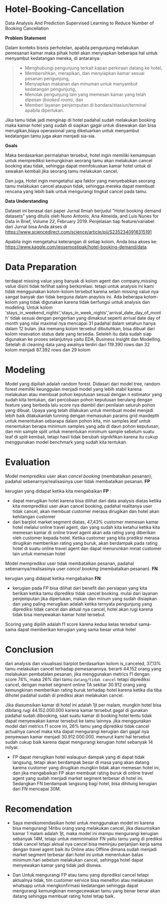 # Hotel-Booking-Cancellation
Data Analysis And Prediction Supervised Learning to Reduce Number of Booking Cancellation

**Problem Statement**

Dalam konteks bisnis perhotelan, apabila pengunjung melakukan pemesanan kamar maka pihak hotel akan menyiapkan beberapa hal untuk menyambut kedatangan mereka, di antaranya:  
>* Menghubungi pengunjung terkait kapan perkiraan datang ke hotel,
>* Membersihkan, merapikan, dan menyiapkan kamar sesuai pesanan pengunjung,
>* Menyiapkan makanan dan minuman untuk menyambut kedatangan pengunjung,
>* Menolak pengunjung lain yang memesan kamar yang telah dipesan (*booked room*), dan
>* Memberi layanan penjemputan di bandara/stasiun/terminal apabila diperlukan.  

Jika tamu tidak jadi menginap di hotel padahal sudah melakukan booking maka kamar hotel yang sudah di siapkan gagal untuk disewakan dan bisa merugikan,biaya operasional yang dikeluarkan untuk menyambut kedatangan tamu juga akan menjadi sia-sia.

**Goals**

Maka berdasarkan permalahan tersebut, hotel ingin memiliki kemampuan untuk memprediksi kemungkinan seorang tamu akan melakukan cancel booking atau tidak, sehingga dapat memfokuskan kamar hotel untuk di sewakan kembali jika seorang tamu melakukan cancel.

Dan juga, Hotel ingin mengetahui apa faktor yang menyebabkan seorang tamu melakukan cancel ataupun tidak, sehingga mereka dapat membuat rencana yang lebih baik untuk mengurangi tingkat cancel pada tamu.

**Data Understanding**

Dataset ini berasal dari paper Jurnal Ilmiah berjudul "Hotel booking demand datasets" yang ditulis oleh Nuno Antonio, Ana Almeida, and Luis Nunes for Data in Brief, Volume 22, February 2019. Penjelasan tiap feature/variabel dari Jurnal bisa Anda akses di  https://www.sciencedirect.com/science/article/pii/S2352340918315191

Apabila ingin mengetahui keterangan di setiap kolom, Anda bisa akses ke: https://www.kaggle.com/jessemostipak/hotel-booking-demand/data. 

# Data Preparation

terdapat missing value yang banyak di kolom agent dan company,missing value disini tidak terlihat saling berkorelasi. tetapi untuk analysis ini kami tidak menggunakan kolom-kolom tersebut karena selain missing value nya sangat banyak dan tidak berguna dalam anaylsis ini. Ada beberapa kolom-kolom yang tidak digunakan karena tidak berfungsi untuk analysis dan modeling. Untuk kolom 'stays_in_weekend_nights','stays_in_week_nights','arrival_date_day_of_month' tidak sesuai dengan pengertian yang dimaksut seperti arrival date day of month yang nilai maximal nya mencapai 31 padahal dalam setahun hanya dalam 12 bulan. jika memang kolom tersebut dibutuhkan, bisa dibuat dari kolom resevation status date yang tersedia. Seteleh itu data sudah siap digunakan ke proses selanjutnya yaitu EDA, Business Insight dan Modelling. Setelah di cleaning data yang awalnya terdiri dari 119.390 rows dan 32 kolom menjadi 87.392 rows dan 29 kolom

# Modeling

Model yang dipiliah adalah random forest. Didasari dari model tree, random forest memiliki keunggulan menjadi model yang lebih stabil karena melakukan atau membuat pohon keputusan sesuai dengan n estimator yang sudah kita tentukan, dari percobaan pohon keputusan berulang dengan feature yang berbeda lalu score nya diambil dari penilaian seluruh pohon yang dibuat. Upaya yang telah dilakukan untuk membuat model menjadi lebih baik dilakukanlah tunning dengan memasukan params grid maxdepth untuk menentukan sebarapa dalam pohon kita, min samples leaf untuk menentukan berapa minimum samples yang ada di daun pohon keputusan, dan min sample split untuk menentukan minimum sample sebelum suatu leaf di split kembali, tetapi hasil tidak berubah signikfikan karena itu cukup menggunakan model benchmark yang sudah kita tentukan.

# Evaluation

Model memprediksi user akan *cancel booking* (membatalkan pesanan), padahal sebenarnya/realisasinya user tidak membatalkan pesanan. **FP**

kerugian yang didapat ketika kita mengabaikan **FP** : 
* dapat merugikan hotel karena bisa dilihat dari data analysis diatas ketika kita memprediksi user akan cancel booking, padahal realitanya user tidak cancel, akan membuat customer merasa dirugikan dan hotel akan kehilangan customer
* dari barplot market segment diatas, 47,43% customer memesan kamar hotel melalui online travel agent, dan yang sudah kita ketahui ketika kita memesan kamar di online travel agent akan ada rating yang diberikan oleh customer kepada hotel. Ketika customer yang kita prediksi merasa dirugikan memberikan rating yang buruk, akan berdampak pada rating hotel di suatu online travel agent dan dapat menurunkan minat customer lain untuk memesan hotel

Model memprediksi user tidak membatalkan pesanan, padahal sebenarnya/realisasinya user *cancel booking* (membatalkan pesanan). **FN**

kerugian yang didapat ketika mengabaikan **FN**:
* kerugian pada FP bisa dilihat dari benefit dan persiapan yang kita berikan ketika tamu diprediksi tidak cancel booking. mulai dari layanan penjemputan jika diperlukan, makan dan minum yang sudah disiapkan dan yang paling merugikan adalah ketika ternyata pengunjung yang diprediksi tidak cancel dan aktual nya cancel, hotel akan rugi karena tidak bisa menyewakan kamar hotel tersebut. 

Scoring yang dipilih adalah f1 score karena kedua kelas tersebut sama-sama dapat memberikan kerugian yang sama besar untuk hotel

# Conclusion

 dari analysis dan visualisasi barplot berdasarkan kolom is_canceled, 37,13% tamu melakukan cancel terhadap pemesanannya. berarti 44.152 orang yang melakukan pembatalan pesanan, jika menggunakan metrics f1 dengan score 74%, maka 26% dari tamu `datang/tidak cancel` tetapi diprediksi cancel, dengan market segment online TA sekitar 30.912 orang yang kemungkinan memberikan rating buruk terhadap hotel karena ketika dia tiba dihotel padahal sudah di prediksi akan melakukan cancel.

Jika diasumsikan kamar di hotel ini adalah 1jt per malam, mungkin hotel bisa dibilang rugi 44.152.000.000 karena kamar tersebut gagal di gunakan padahal sudah dibooking, saat suatu kamar di booking hotel tentu tidak dapat menyewakan kamar tersebut ke tamu lainnya. jika menggunakan model dari metrics f1 score ini, 26% tamu yang diprediksi tidak cancel actualnya cancel maka kita dapat mengurangi kerugian dari gagal nya penyewaan kamar menjadi 30.912.000.000. menurut kami hal tersebut sudah cukup baik karena dapat mengurangi kerugian hotel sebanyak 14 milyar.

* FP dapat merugikan hotel walaupun dampak yang di dapat tidak langsung, tetapi akan berdampak besar di masa yang akan datang karena customer yang dirugikan mungkin tidak akan memesan hotel ini, dan jika mengabaikan FP akan membuat rating buruk di online travel agent yang sudah menjadi market segment terbesar di hotel ini. Sedangkan FN berdampak langsung bagi hotel, bisa dihitung kerugian dari FN mencapai 30M. 

# Recomendation

* Saya merekomendasikan hotel untuk menggunakan model ini karena bisa mengurangi 14ribu orang yang melakukan cancel, jika diasumsikan kamar 1 malam adalah 1jt, maka model ini mampu mengurangi kerugian sebanyak 14M, tetapi untuk meminimalisir FN yaitu tamu yang di prediksi tidak cancel tetapi aktual nya cancel bisa meninjau perjanjian kerja sama dengan travel agent baik itu Online atau Offline dimana sudah menjadi market segment terbesar dari hotel ini untuk menentukan batas minimum hari sebelum melakukan cancel, sehingga hotel dapat menyewakan kamar yang tidak jadi disewa.

* Dan Untuk mengurangi FP atau tamu yang diprediksi cancel tetapi aktualnya tidak, tim customer service bisa menelfon atau melakukan whatsapp untuk mengkonfirmasi kedatangan sehingga dapat mengurangi kemungkinan mengecewakan tamu yang benar benar akan datang sehingga membuat rating hotel tetap baik.
